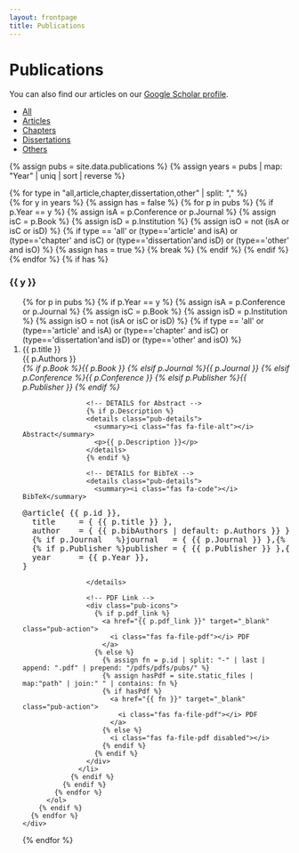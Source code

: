 ```yaml
---
layout: frontpage
title: Publications
---
```


<link rel="stylesheet"
      href="https://cdnjs.cloudflare.com/ajax/libs/font-awesome/6.5.1/css/all.min.css">
<link rel="stylesheet" href="{{ ASSET_PATH }}/css/publications.css">

# Publications

<p>
  You can also find our articles on our
  <a href="https://scholar.google.com/citations?hl=en&user=ZvYwdsUAAAAJ"
     target="_blank">Google Scholar profile</a>.
</p>

<div class="navbar">
  <div class="navbar-inner">
    <ul id="pub-tabs" class="nav nav-tabs">
      <li id="tab-all"      class="active"><a href="javascript:showPubType('all')">All</a></li>
      <li id="tab-article"           ><a href="javascript:showPubType('article')">Articles</a></li>
      <li id="tab-chapter"           ><a href="javascript:showPubType('chapter')">Chapters</a></li>
      <li id="tab-dissertation"      ><a href="javascript:showPubType('dissertation')">Dissertations</a></li>
      <li id="tab-other"             ><a href="javascript:showPubType('other')">Others</a></li>
    </ul>
  </div>
</div>

{% assign pubs  = site.data.publications %}
{% assign years = pubs | map: "Year" | uniq | sort | reverse %}

<div id="pub-lists">
  {% for type in "all,article,chapter,dissertation,other" | split: "," %}
    <div id="pub-{{ type }}"
         class="pub-type{% if type == 'all' %} active{% endif %}">
      {% for y in years %}
        {% assign has = false %}
        {% for p in pubs %}
          {% if p.Year == y %}
            {% assign isA = p.Conference or p.Journal %}
            {% assign isC = p.Book %}
            {% assign isD = p.Institution %}
            {% assign isO = not (isA or isC or isD) %}
            {% if type == 'all' 
                  or (type=='article'     and isA)
                  or (type=='chapter'     and isC)
                  or (type=='dissertation'and isD)
                  or (type=='other'       and isO)
               %}
              {% assign has = true %}
              {% break %}
            {% endif %}
          {% endif %}
        {% endfor %}
        {% if has %}
          <h3 class="pubyear">{{ y }}</h3>
          <ol>
            {% for p in pubs %}
              {% if p.Year == y %}
                {% assign isA = p.Conference or p.Journal %}
                {% assign isC = p.Book %}
                {% assign isD = p.Institution %}
                {% assign isO = not (isA or isC or isD) %}
                {% if type == 'all'
                      or (type=='article'     and isA)
                      or (type=='chapter'     and isC)
                      or (type=='dissertation'and isD)
                      or (type=='other'       and isO)
                   %}
                  <li class="pub-entry">
                    <span class="pub-title">{{ p.title }}</span><br>
                    <span class="pub-authors">{{ p.Authors }}</span><br>
                    <em>
                      {% if p.Book       %}{{ p.Book       }}
                      {% elsif p.Journal %}{{ p.Journal    }}
                      {% elsif p.Conference %}{{ p.Conference }}
                      {% elsif p.Publisher  %}{{ p.Publisher }}
                      {% endif %}
                    </em>

                    <!-- DETAILS for Abstract -->
                    {% if p.Description %}
                    <details class="pub-details">
                      <summary><i class="fas fa-file-alt"></i> Abstract</summary>
                      <p>{{ p.Description }}</p>
                    </details>
                    {% endif %}

                    <!-- DETAILS for BibTeX -->
                    <details class="pub-details">
                      <summary><i class="fas fa-code"></i> BibTeX</summary>
<pre>@article{ {{ p.id }},
  title     = { {{ p.title }} },
  author    = { {{ p.bibAuthors | default: p.Authors }} },
  {% if p.Journal   %}journal   = { {{ p.Journal }} },{% endif %}
  {% if p.Publisher %}publisher = { {{ p.Publisher }} },{% endif %}
  year      = {{ p.Year }},
}</pre>
                    </details>

                    <!-- PDF Link -->
                    <div class="pub-icons">
                      {% if p.pdf_link %}
                        <a href="{{ p.pdf_link }}" target="_blank" class="pub-action">
                          <i class="fas fa-file-pdf"></i> PDF
                        </a>
                      {% else %}
                        {% assign fn = p.id | split: "-" | last | append: ".pdf" | prepend: "/pdfs/pdfs/pubs/" %}
                        {% assign hasPdf = site.static_files | map:"path" | join:" " | contains: fn %}
                        {% if hasPdf %}
                          <a href="{{ fn }}" target="_blank" class="pub-action">
                            <i class="fas fa-file-pdf"></i> PDF
                          </a>
                        {% else %}
                          <i class="fas fa-file-pdf disabled"></i>
                        {% endif %}
                      {% endif %}
                    </div>
                  </li>
                {% endif %}
              {% endif %}
            {% endfor %}
          </ol>
        {% endif %}
      {% endfor %}
    </div>
  {% endfor %}
</div>

<script>
document.addEventListener("DOMContentLoaded", ()=>showPubType('all'));

function showPubType(type) {
  document.querySelectorAll('.pub-entry').forEach(li=>{
    li.style.display =
      (type==='all'||li.matches('.type-'+type)) ? '' : 'none';
  });
  document.querySelectorAll('.pubyear').forEach(h3=>{
    const next = h3.nextElementSibling,
          any  = next && Array.from(next.children).some(li=>li.style.display!=='none');
    h3.style.display = next.style.display = any?'':'none';
  });
  document.querySelectorAll('#pub-tabs li').forEach(li=>{
    li.classList.toggle('active', li.id==='tab-'+type);
  });
}
</script>
